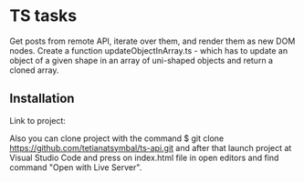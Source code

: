 # TS tasks
Get posts from remote API, iterate over them, and render them as new DOM nodes.
Create a function updateObjectInArray.ts - which has to update an object of a given shape in an array of uni-shaped objects and return a cloned array.

## Installation

Link to project: 

Also you can clone project with the command 
$ git clone https://github.com/tetianatsymbal/ts-api.git and after that launch project at Visual Studio Code and press on index.html file in open editors and find command "Open with Live Server".

